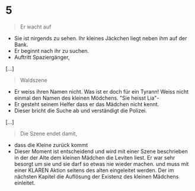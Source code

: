 # 5

> Er wacht auf
* Sie ist nirgends zu sehen. Ihr kleines Jäckchen liegt neben ihm auf der Bank.
* Er beginnt nach ihr zu suchen.
* Auftritt Spaziergänger,

[...]


> Waldszene
* Er weiss ihren Namen nicht. Was ist er doch für ein Tyrann! Weiss nicht einmal den Namen des kleinen Mödchens. "Sie heisst Lia"-
* Er gesteht seinem Helfer dass er das Mädchen nicht kennt.
* Dieser bricht die Suche ab und verständigt die Polizei.

[...]


> Die Szene endet damit,
* dass die Kleine zurück kommt
* Dieser Moment ist entscheidend und wird mit einer Szene beschrieben in der der Alte dem kleinen Mädchen die Leviten liest. Er war sehr besorgt um sie und sie darf so etwas nie wieder machen. und muss mit einer KLAREN Aktion seitens des alten eingeleitet werden. Der im nächsten Kapitel die Auflösung der Existenz des kleinen Mädchens einleitet.
